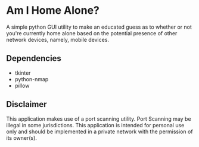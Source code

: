 # Am I Home Alone?

A simple python GUI utility to make an educated guess as to whether or not you're currently home alone based on the potential presence of other network devices, namely, mobile devices.

## Dependencies
 - tkinter
 - python-nmap
 - pillow

## Disclaimer

This application makes use of a port scanning utility. Port Scanning may be illegal in some jurisdictions. This application is intended for personal use only and should be implemented in a private network with the permission of its owner(s).

